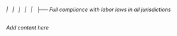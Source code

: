 ###### |   |   |   |   |   ├── Full compliance with labor laws in all jurisdictions

*Add content here*